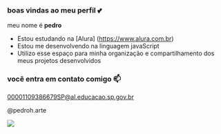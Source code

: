 ### boas vindas ao meu perfil 💕

meu nome é **pedro**

- Estou estudando na [Alura] (https://www.alura.com.br)
- Estou me desenvolvendo na linguagem javaScript
- Utilizo esse espaço para minha organização e compartilhamento dos meus projetos desenvolvidos

### você entra em contato comigo 📫

00001109386679SP@al.educacao.sp.gov.br

@pedroh.arte

![](https://media1.tenor.com/m/9Y76mbeDW_sAAAAC/insano-free-fire.gif)
